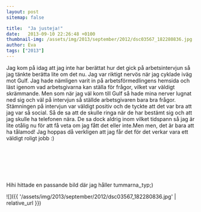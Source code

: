 ```yaml
---
layout: post
sitemap: false

title:  "Ja justeja!"
date:   2013-09-10 22:26:48 +0100
thumbnail-img: /assets/img/2013/september/2012/dsc03567_182280836.jpg
author: Eva
tags: ["2013"]
---
```


Jag kom på idag att jag inte har berättat hur det gick på arbetsintervjun så jag tänkte berätta lite om det nu. Jag var riktigt nervös när jag cyklade iväg mot Gulf. Jag hade nämligen varit in på arbetsförmedlingens hemsida och läst igenom vad arbetsgivarna kan ställa för frågor, vilket var väldigt skrämmande. Men som när jag väl kom till Gulf så hade mina nerver lugnat ned sig och väl på intervjun så ställde arbetsgivaren bara bra frågor. Stämningen på intervjun var väldigt positiv och de tyckte att det var bra att jag var så social. Så de sa att de skulle ringa när de har bestämt sig och att jag skulle ha telefonen nära. De sa dock aldrig inom vilket tidspann så jag är lite otålig nu för att få veta om jag fått det eller inte.Men men, det är bara att ha tålamod! Jag hoppas då verkligen att jag får det för det verkar vara ett väldigt roligt jobb :)




 







 










 




Hihi hittade en passande bild där jag håller tummarna,,typ;)

![]({{ '/assets/img/2013/september/2012/dsc03567_182280836.jpg'  | relative_url }})

